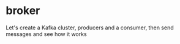 # broker 

Let's create a Kafka cluster, producers and a consumer, 
then send messages and see how it works

